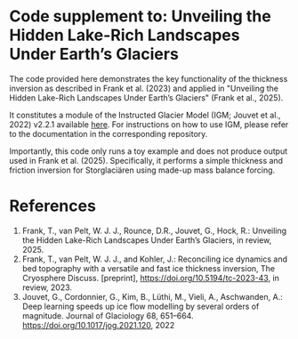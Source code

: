 # Code supplement to: Unveiling the Hidden Lake-Rich Landscapes Under Earth’s Glaciers

The code provided here demonstrates the key functionality of the thickness inversion as described in Frank et al. (2023) and applied in "Unveiling the Hidden Lake-Rich Landscapes Under Earth’s Glaciers" (Frank et al., 2025). 

It constitutes a module of the Instructed Glacier Model (IGM; Jouvet et al., 2022) v2.2.1 available [here](https://github.com/instructed-glacier-model/igm/releases/tag/v2.2.1). For instructions on how to use IGM, please refer to the documentation in the corresponding repository.

Importantly, this code only runs a toy example and does not produce output used in Frank et al. (2025). Specifically, it performs a simple thickness and friction inversion for Storglaciären using made-up mass balance forcing. 


# References
1. Frank, T., van Pelt, W. J. J., Rounce, D.R., Jouvet, G., Hock, R.: Unveiling the Hidden Lake-Rich Landscapes Under Earth’s Glaciers, in review, 2025.
2. Frank, T., van Pelt, W. J. J., and Kohler, J.: Reconciling ice dynamics and bed topography with a versatile and fast ice thickness inversion, The Cryosphere Discuss. [preprint], https://doi.org/10.5194/tc-2023-43, in review, 2023.
3. Jouvet, G., Cordonnier, G., Kim, B., Lüthi, M., Vieli, A., Aschwanden, A.: Deep learning speeds up ice flow modelling by several orders of magnitude. Journal of Glaciology 68, 651–664. https://doi.org/10.1017/jog.2021.120, 2022
